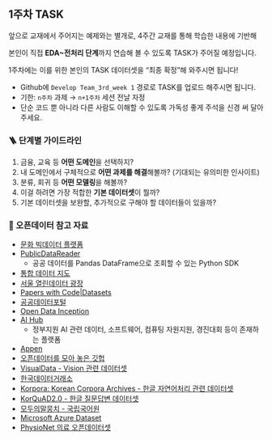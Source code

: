 ## 1주차 TASK
앞으로 교재에서 주어지는 예제와는 별개로, 4주간 교재를 통해 학습한 내용에 기반해

본인이 직접 **EDA~전처리 단계**까지 연습해 볼 수 있도록 TASK가 주어질 예정입니다.

1주차에는 이를 위한 본인의 TASK 데이터셋을 “최종 확정”해 와주시면 됩니다!

- Github에 `Develop Team_3rd_week 1` 경로로 TASK를 업로드 해주시면 됩니다.
- 기한: `n주차` 과제 → `n+1주차` 세션 전날 자정
- 단순 코드 뿐 아니라 다른 사람도 이해할 수 있도록 가독성 좋게 주석을 신경 써 달아주세요.


### 🪜 단계별 가이드라인 
1. 금융, 교육 등 **어떤 도메인**을 선택하지? 
2. 내 도메인에서 구체적으로 **어떤 과제를 해결**해볼까? (기대되는 유의미한 인사이트)
3. 분류, 회귀 등 **어떤 모델링**을 해볼까?
4. 이걸 하려면 가장 적합한 **기본 데이터셋**이 뭘까?
5. 기본 데이터셋을 보완할, 추가적으로 구해야 할 데이터들이 있을까?


### 💽 오픈데이터 참고 자료
- [문화 빅데이터 플랫폼](https://www.bigdata-culture.kr/bigdata/user/main.do)
- [PublicDataReader](https://github.com/WooilJeong/PublicDataReader)
    - 공공 데이터를 Pandas DataFrame으로 조회할 수 있는 Python SDK
- [통합 데이터 지도](https://www.bigdata-map.kr/)
- [서울 열린데이터 광장](https://data.seoul.go.kr/)
- [Papers with Code|Datasets](https://paperswithcode.com/datasets)
- [공공데이터포털](https://www.data.go.kr/)
- [Open Data Inception](https://opendatainception.io/)
- [AI Hub](http://www.aihub.or.kr/)
    - 정부지원 AI 관련 데이터, 소프트웨어, 컴퓨팅 자원지원, 경진대회 등이 존재하는 플랫폼
- [Appen](https://appen.com/resources/datasets/)
- [오픈데이터를 모아 놓은 깃헙](https://github.com/awesomedata/awesome-public-datasets)
- [VisualData - Vision 관련 데이터셋](https://www.visualdata.io/)
- [한국데이터거래소](http://lab.kdx.kr/adl/contest/main.php)
- [Korpora: Korean Corpora Archives - 한글 자연어처리 관련 데이터셋](https://github.com/ko-nlp/Korpora)
- [KorQuAD2.0 - 한글 질문답변 데이터셋](https://korquad.github.io/)
- [모두의말뭉치 - 국립국어원](https://corpus.korean.go.kr/)
- [Microsoft Azure Dataset](https://azure.microsoft.com/ko-kr/services/open-datasets/catalog/)
- [PhysioNet 의료 오픈데이터셋](https://physionet.org/about/database/)
